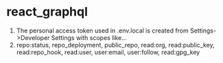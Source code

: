 # react_graphql
1. The personal access token used in .env.local is created from Settings->Developer Settings with scopes like...
2. repo:status, repo_deployment, public_repo, read:org, read:public_key, read:repo_hook, read:user, user:email, user:follow, read:gpg_key 

